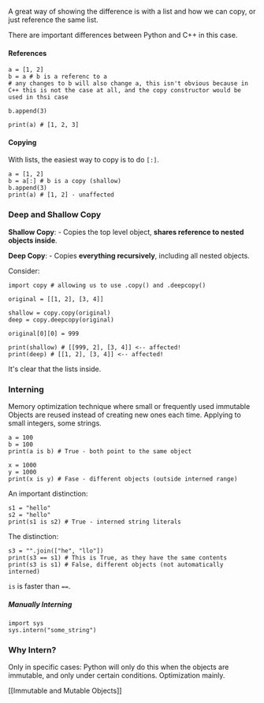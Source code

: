 A great way of showing the difference is with a list and how we can copy, or just reference the same list. 

There are important differences between Python and C++ in this case.
#### References
```
a = [1, 2]
b = a # b is a referenc to a
# any changes to b will also change a, this isn't obvious because in C++ this is not the case at all, and the copy constructor would be used in thsi case

b.append(3)

print(a) # [1, 2, 3]
```

#### Copying
With lists, the easiest way to copy is to do `[:]`. 

```
a = [1, 2]
b = a[:] # b is a copy (shallow)
b.append(3)
print(a) # [1, 2] - unaffected
```

### Deep and Shallow Copy
**Shallow Copy**: - Copies the top level object, **shares reference to nested objects inside**. 

**Deep Copy**: - Copies **everything recursively**, including all nested objects. 

Consider: 
```
import copy # allowing us to use .copy() and .deepcopy()

original = [[1, 2], [3, 4]]

shallow = copy.copy(original)
deep = copy.deepcopy(original)

original[0][0] = 999

print(shallow) # [[999, 2], [3, 4]] <-- affected! 
print(deep) # [[1, 2], [3, 4]] <-- affected! 
```
It's clear that the lists inside. 

### Interning
Memory optimization technique where small or frequently used immutable Objects are reused instead of creating new ones each time. 
Applying to small integers, some strings. 
```
a = 100
b = 100
print(a is b) # True - both point to the same object
```

```
x = 1000
y = 1000
print(x is y) # Fase - different objects (outside interned range)
```

An important distinction: 
```
s1 = "hello"
s2 = "hello"
print(s1 is s2) # True - interned string literals
```

The distinction: 
```
s3 = "".join(["he", "llo"])
print(s3 == s1) # This is True, as they have the same contents
print(s3 is s1) # False, different objects (not automatically interned)
```

`is` is faster than `==`. 
##### Manually Interning
```
import sys
sys.intern("some_string")
```

### Why Intern? 
Only in specific cases: 
Python will only do this when the objects are immutable, and only under certain conditions. 
Optimization mainly. 

[[Immutable and Mutable Objects]]
